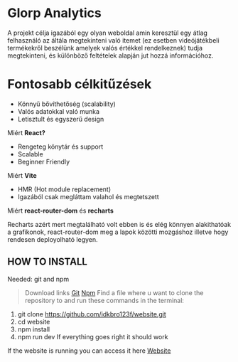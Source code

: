 # Glorp Analytics
A projekt célja igazából egy olyan weboldal amin keresztül egy átlag felhasználó az áltála megtekinteni való itemet (ez esetben videójátékbeli termékekről beszélünk amelyek valós értékkel rendelkeznek) tudja megtekinteni, és különböző feltételek alapján jut hozzá információhoz.

# Fontosabb célkitűzések
- Könnyű bővíthetőség (scalability)
-	Valós adatokkal való munka
-	Letisztult és egyszerű design


Miért **React?**
- Rengeteg könytár és support
- Scalable
- Beginner Friendly

Miért **Vite**
- HMR (Hot module replacement)
- Igazából csak megláttam valahol és megtetszett

Miért **react-router-dom** és **recharts**

Recharts azért mert megtalálható volt ebben is és elég könnyen alakithatóak a grafikonok, react-router-dom meg a lapok közötti mozgáshoz illetve hogy rendesen deployolható legyen.



## HOW TO INSTALL
Needed: git and npm
> Download links
[Git](https://git-scm.com/)
[Npm](https://nodejs.org/)
Find a file where u want to clone the repository to and run these commands in the terminal:
  1. git clone https://github.com/idkbro123f/website.git
  2. cd website
  3. npm install
  4. npm run dev
If everything goes right it should work

If the website is running you can access it here [Website](https://idkbro123f.github.io/website/)
